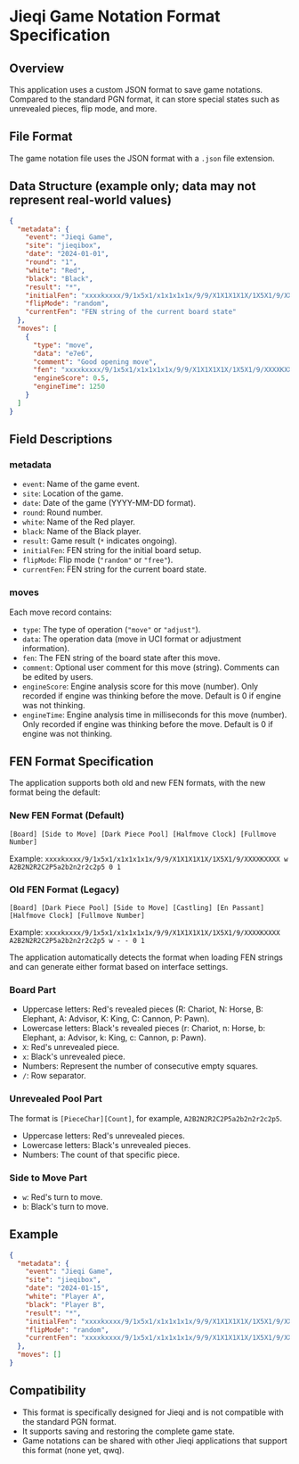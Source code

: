 # Jieqi Game Notation Format Specification

## Overview

This application uses a custom JSON format to save game notations. Compared to the standard PGN format, it can store special states such as unrevealed pieces, flip mode, and more.

## File Format

The game notation file uses the JSON format with a `.json` file extension.

## Data Structure (example only; data may not represent real-world values)

```json
{
  "metadata": {
    "event": "Jieqi Game",
    "site": "jieqibox",
    "date": "2024-01-01",
    "round": "1",
    "white": "Red",
    "black": "Black",
    "result": "*",
    "initialFen": "xxxxkxxxx/9/1x5x1/x1x1x1x1x/9/9/X1X1X1X1X/1X5X1/9/XXXXKXXXX A2B2N2R2C2P5a2b2n2r2c2p5 w - - 0 1",
    "flipMode": "random",
    "currentFen": "FEN string of the current board state"
  },
  "moves": [
    {
      "type": "move",
      "data": "e7e6",
      "comment": "Good opening move",
      "fen": "xxxxkxxxx/9/1x5x1/x1x1x1x1x/9/9/X1X1X1X1X/1X5X1/9/XXXXKXXXX A2B2N2R2C2P5a2b2n2r2c2p5 w - - 0 1",
      "engineScore": 0.5,
      "engineTime": 1250
    }
  ]
}
```

## Field Descriptions

### metadata

- `event`: Name of the game event.
- `site`: Location of the game.
- `date`: Date of the game (YYYY-MM-DD format).
- `round`: Round number.
- `white`: Name of the Red player.
- `black`: Name of the Black player.
- `result`: Game result (`*` indicates ongoing).
- `initialFen`: FEN string for the initial board setup.
- `flipMode`: Flip mode (`"random"` or `"free"`).
- `currentFen`: FEN string for the current board state.

### moves

Each move record contains:

- `type`: The type of operation (`"move"` or `"adjust"`).
- `data`: The operation data (move in UCI format or adjustment information).
- `fen`: The FEN string of the board state after this move.
- `comment`: Optional user comment for this move (string). Comments can be edited by users.
- `engineScore`: Engine analysis score for this move (number). Only recorded if engine was thinking before the move. Default is 0 if engine was not thinking.
- `engineTime`: Engine analysis time in milliseconds for this move (number). Only recorded if engine was thinking before the move. Default is 0 if engine was not thinking.

## FEN Format Specification

The application supports both old and new FEN formats, with the new format being the default:

### New FEN Format (Default)
`[Board] [Side to Move] [Dark Piece Pool] [Halfmove Clock] [Fullmove Number]`

Example: `xxxxkxxxx/9/1x5x1/x1x1x1x1x/9/9/X1X1X1X1X/1X5X1/9/XXXXKXXXX w A2B2N2R2C2P5a2b2n2r2c2p5 0 1`

### Old FEN Format (Legacy)
`[Board] [Dark Piece Pool] [Side to Move] [Castling] [En Passant] [Halfmove Clock] [Fullmove Number]`

Example: `xxxxkxxxx/9/1x5x1/x1x1x1x1x/9/9/X1X1X1X1X/1X5X1/9/XXXXKXXXX A2B2N2R2C2P5a2b2n2r2c2p5 w - - 0 1`

The application automatically detects the format when loading FEN strings and can generate either format based on interface settings.

### Board Part

- Uppercase letters: Red's revealed pieces (R: Chariot, N: Horse, B: Elephant, A: Advisor, K: King, C: Cannon, P: Pawn).
- Lowercase letters: Black's revealed pieces (r: Chariot, n: Horse, b: Elephant, a: Advisor, k: King, c: Cannon, p: Pawn).
- `X`: Red's unrevealed piece.
- `x`: Black's unrevealed piece.
- Numbers: Represent the number of consecutive empty squares.
- `/`: Row separator.

### Unrevealed Pool Part

The format is `[PieceChar][Count]`, for example, `A2B2N2R2C2P5a2b2n2r2c2p5`.

- Uppercase letters: Red's unrevealed pieces.
- Lowercase letters: Black's unrevealed pieces.
- Numbers: The count of that specific piece.

### Side to Move Part

- `w`: Red's turn to move.
- `b`: Black's turn to move.

## Example

```json
{
  "metadata": {
    "event": "Jieqi Game",
    "site": "jieqibox",
    "date": "2024-01-15",
    "white": "Player A",
    "black": "Player B",
    "result": "*",
    "initialFen": "xxxxkxxxx/9/1x5x1/x1x1x1x1x/9/9/X1X1X1X1X/1X5X1/9/XXXXKXXXX A2B2N2R2C2P5a2b2n2r2c2p5 w - - 0 1",
    "flipMode": "random",
    "currentFen": "xxxxkxxxx/9/1x5x1/x1x1x1x1x/9/9/X1X1X1X1X/1X5X1/9/XXXXKXXXX A2B2N2R2C2P5a2b2n2r2c2p5 w - - 0 1"
  },
  "moves": []
}
```

## Compatibility

- This format is specifically designed for Jieqi and is not compatible with the standard PGN format.
- It supports saving and restoring the complete game state.
- Game notations can be shared with other Jieqi applications that support this format (none yet, qwq).
